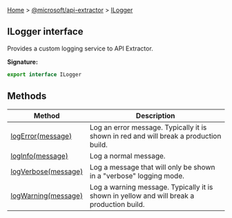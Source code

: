 [Home](./index) &gt; [@microsoft/api-extractor](./api-extractor.md) &gt; [ILogger](./api-extractor.ilogger.md)

## ILogger interface

Provides a custom logging service to API Extractor.

<b>Signature:</b>

```typescript
export interface ILogger 
```

## Methods

|  Method | Description |
|  --- | --- |
|  [logError(message)](./api-extractor.ilogger.logerror.md) | Log an error message. Typically it is shown in red and will break a production build. |
|  [logInfo(message)](./api-extractor.ilogger.loginfo.md) | Log a normal message. |
|  [logVerbose(message)](./api-extractor.ilogger.logverbose.md) | Log a message that will only be shown in a "verbose" logging mode. |
|  [logWarning(message)](./api-extractor.ilogger.logwarning.md) | Log a warning message. Typically it is shown in yellow and will break a production build. |

